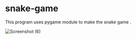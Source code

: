 # snake-game
This program uses pygame module to make the snake game .

![Screenshot (6)](https://user-images.githubusercontent.com/83751767/180265459-64e8394b-3dc0-4cbd-972a-93ca7139b178.png)
